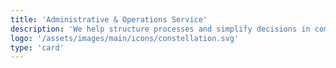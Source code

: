 ```yaml
---
title: 'Administrative & Operations Service'
description: 'We help structure processes and simplify decisions in complex environments'
logo: '/assets/images/main/icons/constellation.svg'
type: 'card'
---
```

